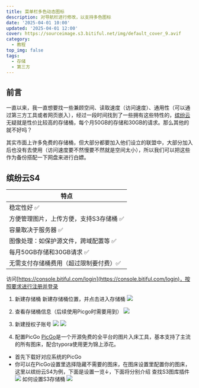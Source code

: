 ```yaml
---
title: 菜单栏多色动态图标
description: 对导航栏进行修改，以支持多色图标
date: '2025-04-01 10:00'
updated: '2025-04-01 12:00'
cover: https://sourceimage.s3.bitiful.net/img/default_cover_9.avif
category:
  - 教程
top_img: false
tags:
  - 存储
  - 第三方
---
```


## 前言
一直以来，我一直想要找一些兼顾空间、读取速度（访问速度）、通用性（可以通过第三方工具或者网页嵌入），经过一段时间找到了一些拥有这些特性的，[缤纷云](https://www.bitiful.com/)无疑就是性价比较高的存储桶，每个月50GB的存储和30GB的请求。那么其他的就不好吗？

其实市面上许多免费的存储桶，但大部分都要加入他们设立的联盟中，大部分加入后也没有去使用（访问速度要不然慢要不然就是空间太小），所以我们可以把这些作为备份搭配一下网盘来进行白嫖。

## 缤纷云S4
|特点                                      |
|-----------------------------------------|
|稳定性好 ✅                               |
|方便管理图片，上传方便，支持S3存储桶 ✅    |
|容量取决于服务器 ✅                       |
|图像处理：如保护源文件，跨域配置等 ✅      |
|每月50GB存储和30GB请求 ✅                 |
|无需支付存储桶费用（超过限制要付费）✅      |

访问[https://console.bitiful.com/login](https://console.bitiful.com/login)，按照要求进行注册并登录

1. 新建存储桶
新建存储桶位置，并点击进入存储桶
![](https://sourceimage.s3.bitiful.net/post%2Fimg%2F20250401%2F1.avif)

2. 查看存储桶信息（后续使用Picgo时需要用到）
![](https://sourceimage.s3.bitiful.net/post%2Fimg%2F20250401%2F2.avif)

3. 新建授权子账号
![](https://sourceimage.s3.bitiful.net/post%2Fimg%2F20250401%2F3.avif)
![](https://sourceimage.s3.bitiful.net/post%2Fimg%2F20250401%2F4.avif)

4. 配置PicGo
[PicGo](https://molunerfinn.com/PicGo/)是一个开源免费的全平台的图片入床工具，基本支持了主流的所有图床，配合typora使用更为锦上添花。
- 首先下载好对应系统的PicGo
- 你可以在PicGo设置里选择隐藏不需要的图床，在图床设置里配置你的图床，这里以缤纷云S4为例，下面是设置一览↓，下面将分别介绍
查找S3图库插件
![](https://sourceimage.s3.bitiful.net/post%2Fimg%2F20250401%2F6.png)
如何设置S3存储桶
![](https://sourceimage.s3.bitiful.net/post%2Fimg%2F20250401%2F5.avif)